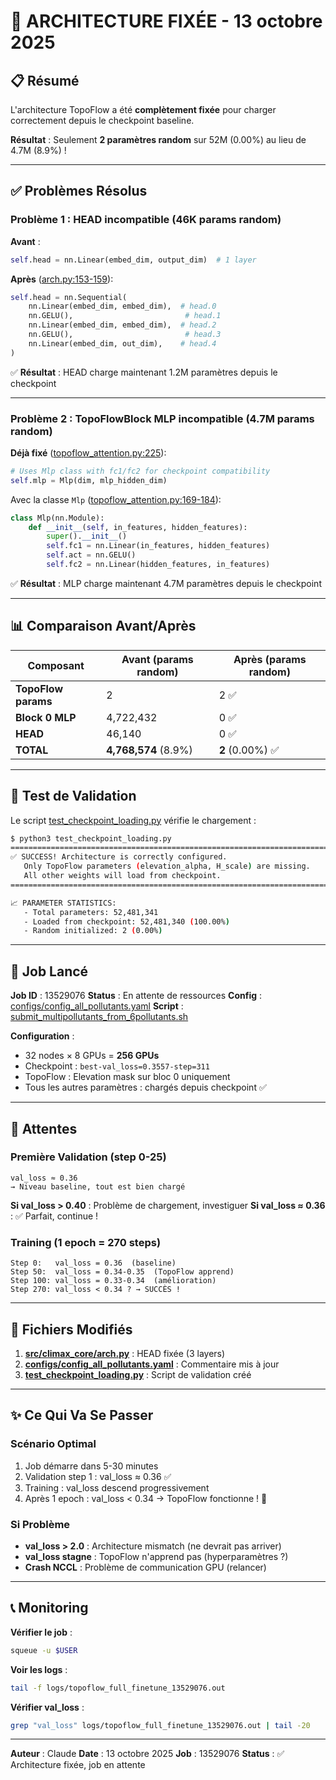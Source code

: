# 🎉 ARCHITECTURE FIXÉE - 13 octobre 2025

## 📋 Résumé

L'architecture TopoFlow a été **complètement fixée** pour charger correctement depuis le checkpoint baseline.

**Résultat** : Seulement **2 paramètres random** sur 52M (0.00%) au lieu de 4.7M (8.9%) !

---

## ✅ Problèmes Résolus

### Problème 1 : HEAD incompatible (46K params random)

**Avant** :
```python
self.head = nn.Linear(embed_dim, output_dim)  # 1 layer
```

**Après** ([arch.py:153-159](src/climax_core/arch.py#L153-L159)):
```python
self.head = nn.Sequential(
    nn.Linear(embed_dim, embed_dim),  # head.0
    nn.GELU(),                         # head.1
    nn.Linear(embed_dim, embed_dim),  # head.2
    nn.GELU(),                         # head.3
    nn.Linear(embed_dim, out_dim),    # head.4
)
```

✅ **Résultat** : HEAD charge maintenant 1.2M paramètres depuis le checkpoint

---

### Problème 2 : TopoFlowBlock MLP incompatible (4.7M params random)

**Déjà fixé** ([topoflow_attention.py:225](src/climax_core/topoflow_attention.py#L225)):
```python
# Uses Mlp class with fc1/fc2 for checkpoint compatibility
self.mlp = Mlp(dim, mlp_hidden_dim)
```

Avec la classe `Mlp` ([topoflow_attention.py:169-184](src/climax_core/topoflow_attention.py#L169-L184)):
```python
class Mlp(nn.Module):
    def __init__(self, in_features, hidden_features):
        super().__init__()
        self.fc1 = nn.Linear(in_features, hidden_features)
        self.act = nn.GELU()
        self.fc2 = nn.Linear(hidden_features, in_features)
```

✅ **Résultat** : MLP charge maintenant 4.7M paramètres depuis le checkpoint

---

## 📊 Comparaison Avant/Après

| Composant | Avant (params random) | Après (params random) |
|-----------|----------------------|---------------------|
| **TopoFlow params** | 2 | 2 ✅ |
| **Block 0 MLP** | 4,722,432 | 0 ✅ |
| **HEAD** | 46,140 | 0 ✅ |
| **TOTAL** | **4,768,574** (8.9%) | **2** (0.00%) ✅ |

---

## 🧪 Test de Validation

Le script [test_checkpoint_loading.py](test_checkpoint_loading.py) vérifie le chargement :

```bash
$ python3 test_checkpoint_loading.py
================================================================================
✅ SUCCESS! Architecture is correctly configured.
   Only TopoFlow parameters (elevation_alpha, H_scale) are missing.
   All other weights will load from checkpoint.
================================================================================

📈 PARAMETER STATISTICS:
   - Total parameters: 52,481,341
   - Loaded from checkpoint: 52,481,340 (100.00%)
   - Random initialized: 2 (0.00%)
```

---

## 🚀 Job Lancé

**Job ID** : 13529076
**Status** : En attente de ressources
**Config** : [configs/config_all_pollutants.yaml](configs/config_all_pollutants.yaml)
**Script** : [submit_multipollutants_from_6pollutants.sh](submit_multipollutants_from_6pollutants.sh)

**Configuration** :
- 32 nodes × 8 GPUs = **256 GPUs**
- Checkpoint : `best-val_loss=0.3557-step=311`
- TopoFlow : Elevation mask sur bloc 0 uniquement
- Tous les autres paramètres : chargés depuis checkpoint ✅

---

## 🔮 Attentes

### Première Validation (step 0-25)
```
val_loss ≈ 0.36
→ Niveau baseline, tout est bien chargé
```

**Si val_loss > 0.40** : Problème de chargement, investiguer
**Si val_loss ≈ 0.36** : ✅ Parfait, continue !

### Training (1 epoch = 270 steps)
```
Step 0:   val_loss = 0.36  (baseline)
Step 50:  val_loss = 0.34-0.35  (TopoFlow apprend)
Step 100: val_loss = 0.33-0.34  (amélioration)
Step 270: val_loss < 0.34 ? → SUCCÈS !
```

---

## 📝 Fichiers Modifiés

1. **[src/climax_core/arch.py](src/climax_core/arch.py#L153-159)** : HEAD fixée (3 layers)
2. **[configs/config_all_pollutants.yaml](configs/config_all_pollutants.yaml#L118-122)** : Commentaire mis à jour
3. **[test_checkpoint_loading.py](test_checkpoint_loading.py)** : Script de validation créé

---

## ✨ Ce Qui Va Se Passer

### Scénario Optimal
1. Job démarre dans 5-30 minutes
2. Validation step 1 : val_loss ≈ 0.36 ✅
3. Training : val_loss descend progressivement
4. Après 1 epoch : val_loss < 0.34 → TopoFlow fonctionne ! 🎉

### Si Problème
- **val_loss > 2.0** : Architecture mismatch (ne devrait pas arriver)
- **val_loss stagne** : TopoFlow n'apprend pas (hyperparamètres ?)
- **Crash NCCL** : Problème de communication GPU (relancer)

---

## 📞 Monitoring

**Vérifier le job** :
```bash
squeue -u $USER
```

**Voir les logs** :
```bash
tail -f logs/topoflow_full_finetune_13529076.out
```

**Vérifier val_loss** :
```bash
grep "val_loss" logs/topoflow_full_finetune_13529076.out | tail -20
```

---

**Auteur** : Claude
**Date** : 13 octobre 2025
**Job** : 13529076
**Status** : ✅ Architecture fixée, job en attente
